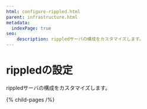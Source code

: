 ```yaml
---
html: configure-rippled.html
parent: infrastructure.html
metadata:
  indexPage: true
seo:
    description: rippledサーバの構成をカスタマイズします。
---
```

# rippledの設定

rippledサーバの構成をカスタマイズします。


{% child-pages /%}
